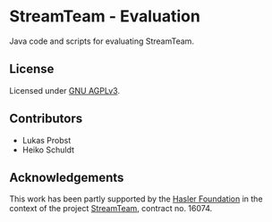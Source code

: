 # StreamTeam - Evaluation
Java code and scripts for evaluating StreamTeam.

## License
Licensed under [GNU AGPLv3](LICENSE).

## Contributors
* Lukas Probst
* Heiko Schuldt

## Acknowledgements
This work has been partly supported by the [Hasler Foundation](https://haslerstiftung.ch/) in the context of the project [StreamTeam](https://dbis.dmi.unibas.ch/research/projects/streamTeam/), contract no. 16074.
